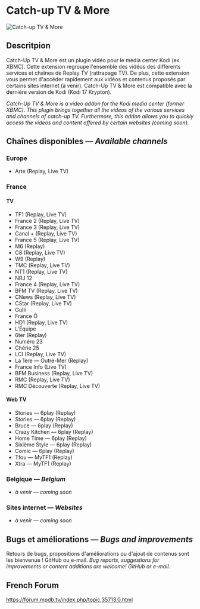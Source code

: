 # Catch-up TV & More
![Catch-up TV & More](https://github.com/SylvainCecchetto/plugin.video.catchuptvandmore/raw/master/icon.png)

## Descritpion
Catch-Up TV & More est un plugin vidéo pour le media center Kodi (ex XBMC).
Cette extension regroupe l'ensemble des vidéos des différents services et chaînes de Replay TV (rattrapage TV). De plus, cette extension vous permet d'accéder rapidement aux vidéos et contenus proposés par certains sites internet (à venir).
Catch-Up TV & More est compatible avec la dernière version de Kodi (Kodi 17 Krypton).

*Catch-Up TV & More is a video addon for the Kodi media center (former XBMC).*
*This plugin brings together all the videos of the various services and channels of catch-up TV. Furthermore, this addon allows you to quickly access the videos and content offered by certain websites (coming soon).*

## Chaînes disponibles — *Available channels*
### Europe
- Arte (Replay, Live TV)

### France
#### TV
- TF1 (Replay, Live TV)
- France 2 (Replay, Live TV)
- France 3 (Replay, Live TV)
- Canal + (Replay, Live TV)
- France 5 (Replay, Live TV)
- M6 (Replay)
- C8 (Replay, Live TV)
- W9 (Replay)
- TMC (Replay, Live TV)
- NT1 (Replay, Live TV)
- NRJ 12
- France 4 (Replay, Live TV)
- BFM TV (Replay, Live TV)
- CNews (Replay, Live TV)
- CStar (Replay, Live TV)
- Gulli
- France Ô
- HD1 (Replay, Live TV)
- L'Équipe
- 6ter (Replay)
- Numéro 23
- Chérie 25
- LCI (Replay, Live TV)
- La 1ère — Outre-Mer (Replay)
- France Info (Live TV)
- BFM Business (Replay, Live TV)
- RMC (Replay, Live TV)
- RMC Découverte (Replay, Live TV)

#### Web TV
- Stories — 6play (Replay)
- Stories — 6play (Replay)
- Bruce — 6play (Replay)
- Crazy Kitchen — 6play (Replay)
- Home Time — 6play (Replay)
- Sixième Style — 6play (Replay)
- Comic — 6play (Replay)
- Tfou — MyTF1 (Replay)
- Xtra — MyTF1 (Replay)


### Belgique — *Belgium*
- *à venir* — *coming soon*

### Sites internet — *Websites*
- *à venir* — *coming soon*

## Bugs et améliorations — *Bugs and improvements*
Retours de bugs, propositions d'améliorations ou d'ajout de contenus sont les bienvenue ! GitHub ou e-mail.
*Bug reports, suggestions for improvements or content additions are welcome! GitHub or e-mail.*

## French Forum
<https://forum.mpdb.tv/index.php/topic,35713.0.html>
